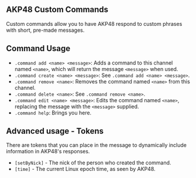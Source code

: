 ## AKP48 Custom Commands

Custom commands allow you to have AKP48 respond to custom phrases with short, pre-made messages.

## Command Usage
- `.command add <name> <message>`: Adds a command to this channel named `<name>`, which will return the message `<message>` when used.
- `.command create <name> <message>`: See `.command add <name> <message>`.
- `.command remove <name>`: Removes the command named `<name>` from this channel.
- `.command delete <name>`: See `.command remove <name>`.
- `.command edit <name> <message>`: Edits the command named `<name>`, replacing the message with the `<message>` supplied.
- `.command help`: Brings you here.


## Advanced usage - Tokens

There are tokens that you can place in the message to dynamically include information in AKP48's responses.

- `[setByNick]` - The nick of the person who created the command.
- `[time]` - The current Linux epoch time, as seen by AKP48.
